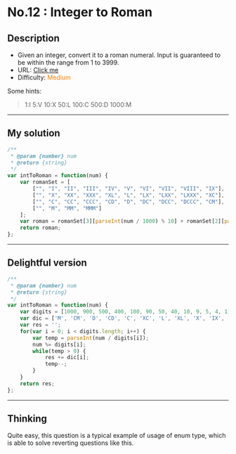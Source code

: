 No.12 : Integer to Roman
================
## Description
* Given an integer, convert it to a roman numeral. Input is guaranteed to be within the range from 1 to 3999.
* URL: [Click me](https://leetcode.com/problems/integer-to-roman/#/description)
* Difficulty: <font color="#FF7F00">Medium </font>  <!-- Green:#90EE90 Red:#FF0000 Orange: #FF7F00 -->

Some hints:
> 1:I 5:V 10:X 50:L 100:C 500:D 1000:M
-------------
## My solution
```javascript
/**
 * @param {number} num
 * @return {string}
 */
var intToRoman = function(num) {
    var romanSet = [
        ["", "I", "II", "III", "IV", "V", "VI", "VII", "VIII", "IX"],
        ["", "X", "XX", "XXX", "XL", "L", "LX", "LXX", "LXXX", "XC"],
        ["", "C", "CC", "CCC", "CD", "D", "DC", "DCC", "DCCC", "CM"],
        ["", "M", "MM", "MMM"]
    ];
    var roman = romanSet[3][parseInt(num / 1000) % 10] + romanSet[2][parseInt(num / 100) % 10] + romanSet[1][parseInt(num / 10) % 10] + romanSet[0][num % 10];
    return roman;
};

```
-------------
## Delightful version
```javascript
/**
 * @param {number} num
 * @return {string}
 */
var intToRoman = function(num) {
    var digits = [1000, 900, 500, 400, 100, 90, 50, 40, 10, 9, 5, 4, 1];
    var dic = ['M', 'CM', 'D', 'CD', 'C', 'XC', 'L', 'XL', 'X', 'IX', 'V', 'IV', 'I'];
    var res = '';
    for(var i = 0; i < digits.length; i++) {
        var temp = parseInt(num / digits[i]);
        num %= digits[i];
        while(temp > 0) {
            res += dic[i];
            temp--;
        }
    }
    return res;
};

```
-------------
## Thinking
Quite easy, this question is a typical example of usage of enum type, which is able to solve reverting questions like this.
